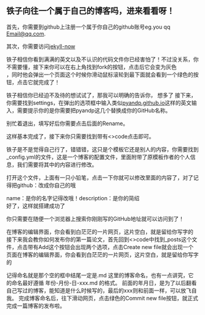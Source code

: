## 铁子向往一个属于自己的博客吗，进来看看呀！

首先，你需要到github上注册一个属于你自己的github账号eg.you qq Email@qq.com.

其次，你需要访问[jekyll-now](https://github.com/barryclark/jekyll-now)

铁子相信你看到满满的英文以及不认识的代码文件你已经害怕了！不过没关系，你不需要懂，接下来你可以在右上角找到fork的按钮，点击后它会变为灰色  
，同时他会弹出一个页面这个时候你滑动鼠标滚轮到最下面就会看到一个绿色的按钮，点击它就完成了！

铁子相信你已经迫不及待的想试试了，那我可以明确的告诉你， 想多了 接下来，你需要找到settings，在弹出的选项框中输入类似[pyandp.github.io](https://pyandp.github.io)这样的英文输入，需要提示你的是你需要把pyandp这几个替换成你的GitHub名称。

别忙着退出，填写好后你需要点击后面的Rename。

这样基本完成了，接下来你只需要找到带有<>code点击即可。

铁子是不是觉得自己行了，错错错，这只是个模板它还是别人的内容，你需要找到\_config.yml的文件，这是一个博客的配置文件，里面附带了原模板作者的个人信息，我们需要将其中的内容进行修改。

打开这个文件，上面有一只小铅笔，点击一下你就可以修改里面的内容了，对了记得把github：改成你自己的哦

name：是你的名字记得改哦！description：是你的简绍  
好了，这样就搭建成功了

你只需要在随便一个浏览器上搜索你刚刚写的GitHub地址就可以访问到了！


在博客的编辑界面，你会看到白茫茫的一片网页，这片空白，就是留给你写字的 接下来我会教你如何发布你的第一篇论文，首先回到<>code中找到\_posts这个文件，点击带有Add这个按钮会出现两个选项，点击Create new file就会出现一个页面在博客的编辑界面，你会看到白茫茫的一片网页，这片空白，就是留给你写字的

记得命名就是那个空的框中结尾一定是.md 这里的博客命名，也有一点讲究，它的命名最好遵循 年份-月份-日-xxx.md 的格式。 前面的年月日，是为了以后翻看自己写过的博客，能知道是什么时候写的，最后的xxx则和前面一样，可以放飞自我。 完成博客命名后，往下滑动网页，点击绿色的Commit new file按钮，就正式完成一篇博客的发布啦。
